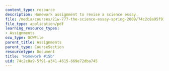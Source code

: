 ```yaml
---
content_type: resource
description: Homework assignment to revise a science essay.
file: /media/courses/21w-777-the-science-essay-spring-2009/74c2c8a95f91a3414615669e72dba745_MIT21W_777s09_assn14_hw15essay4.pdf
file_type: application/pdf
learning_resource_types:
- Assignments
ocw_type: OCWFile
parent_title: Assignments
parent_type: CourseSection
resourcetype: Document
title: 'Homework #15b'
uid: 74c2c8a9-5f91-a341-4615-669e72dba745
---
```

